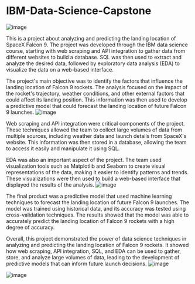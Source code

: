 # IBM-Data-Science-Capstone

![image](https://user-images.githubusercontent.com/85270632/220153723-64c29ba2-e1db-49ab-a172-89fda3304394.png)

This is a project about analyzing and predicting the landing location of SpaceX Falcon 9. The project was developed through the IBM data science course, starting with web scraping and API integration to gather data from different websites to build a database. SQL was then used to extract and analyze the desired data, followed by exploratory data analysis (EDA) to visualize the data on a web-based interface.

The project's main objective was to identify the factors that influence the landing location of Falcon 9 rockets. The analysis focused on the impact of the rocket's trajectory, weather conditions, and other external factors that could affect its landing position. This information was then used to develop a predictive model that could forecast the landing location of future Falcon 9 launches.
![image](https://user-images.githubusercontent.com/85270632/220154215-1bcf8326-f365-42e5-a05f-0884240808f4.png)


Web scraping and API integration were critical components of the project. These techniques allowed the team to collect large volumes of data from multiple sources, including weather data and launch details from SpaceX's website. This information was then stored in a database, allowing the team to access it easily and manipulate it using SQL.

EDA was also an important aspect of the project. The team used visualization tools such as Matplotlib and Seaborn to create visual representations of the data, making it easier to identify patterns and trends. These visualizations were then used to build a web-based interface that displayed the results of the analysis.
![image](https://user-images.githubusercontent.com/85270632/220154253-333bc9f7-18fe-4d28-9fcb-b20d57df4f8f.png)


The final product was a predictive model that used machine learning techniques to forecast the landing location of future Falcon 9 launches. The model was trained using historical data, and its accuracy was tested using cross-validation techniques. The results showed that the model was able to accurately predict the landing location of Falcon 9 rockets with a high degree of accuracy.

Overall, this project demonstrated the power of data science techniques in analyzing and predicting the landing location of Falcon 9 rockets. It showed how web scraping, API integration, SQL, and EDA can be used to gather, store, and analyze large volumes of data, leading to the development of predictive models that can inform future launch decisions.
![image](https://user-images.githubusercontent.com/85270632/220154181-1d9171a0-16a7-48e9-84d1-2850dd6e69bf.png)

![image](https://user-images.githubusercontent.com/85270632/220154132-70ecaf69-7100-4636-bd62-fc7b461978d7.png)


